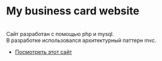 # My business card website
<br>Сайт разработан с помощью php и mysql.<br>
В разработке использовался архитектурный паттерн mvc.<br>
* <a href="https://github.com/Gravedd/mycloud">Посмотреть этот сайт</a>
